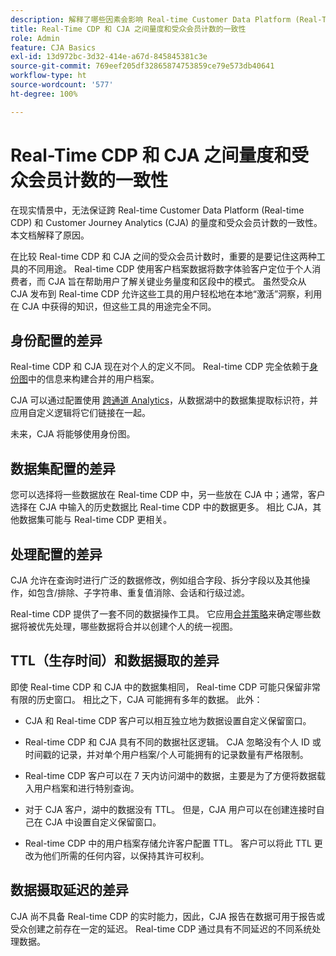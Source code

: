 ```yaml
---
description: 解释了哪些因素会影响 Real-time Customer Data Platform (Real-Time CDP) 和 CJA 之间量度和受众会员计数的一致性。
title: Real-Time CDP 和 CJA 之间量度和受众会员计数的一致性
role: Admin
feature: CJA Basics
exl-id: 13d972bc-3d32-414e-a67d-845845381c3e
source-git-commit: 769eef205df32865874753859ce79e573db40641
workflow-type: ht
source-wordcount: '577'
ht-degree: 100%

---
```



# Real-Time CDP 和 CJA 之间量度和受众会员计数的一致性

在现实情景中，无法保证跨 Real-time Customer Data Platform (Real-time CDP) 和 Customer Journey Analytics (CJA) 的量度和受众会员计数的一致性。本文档解释了原因。

在比较 Real-time CDP 和 CJA 之间的受众会员计数时，重要的是要记住这两种工具的不同用途。 Real-time CDP 使用客户档案数据将数字体验客户定位于个人消费者，而 CJA 旨在帮助用户了解关键业务量度和区段中的模式。 虽然受众从 CJA 发布到 Real-time CDP 允许这些工具的用户轻松地在本地“激活”洞察，利用在 CJA 中获得的知识，但这些工具的用途完全不同。

## 身份配置的差异

Real-time CDP 和 CJA 现在对个人的定义不同。 Real-time CDP 完全依赖于[身份图](https://experienceleague.adobe.com/docs/platform-learn/tutorials/identities/understanding-identity-and-identity-graphs.html?lang=zh-Hans)中的信息来构建合并的用户档案。

CJA 可以通过配置使用 [跨通道 Analytics](/help/connections/cca/overview.md)，从数据湖中的数据集提取标识符，并应用自定义逻辑将它们链接在一起。

未来，CJA 将能够使用身份图。

## 数据集配置的差异

您可以选择将一些数据放在 Real-time CDP 中，另一些放在 CJA 中；通常，客户选择在 CJA 中输入的历史数据比 Real-time CDP 中的数据更多。 相比 CJA，其他数据集可能与 Real-time CDP 更相关。

## 处理配置的差异

CJA 允许在查询时进行广泛的数据修改，例如组合字段、拆分字段以及其他操作，如包含/排除、子字符串、重复值消除、会话和行级过滤。

Real-time CDP 提供了一套不同的数据操作工具。 它应用[合并策略](https://experienceleague.adobe.com/docs/experience-platform/profile/merge-policies/overview.html?lang=zh-Hans)来确定哪些数据将被优先处理，哪些数据将合并以创建个人的统一视图。

## TTL（生存时间）和数据摄取的差异

即使 Real-time CDP 和 CJA 中的数据集相同， Real-time CDP 可能只保留非常有限的历史窗口。 相比之下，CJA 可能拥有多年的数据。 此外：

* CJA 和 Real-time CDP 客户可以相互独立地为数据设置自定义保留窗口。

* Real-time CDP 和 CJA 具有不同的数据社区逻辑。 CJA 忽略没有个人 ID 或时间戳的记录，并对单个用户档案/个人可能拥有的记录数量有严格限制。

* Real-time CDP 客户可以在 7 天内访问湖中的数据，主要是为了方便将数据载入用户档案和进行特别查询。

* 对于 CJA 客户，湖中的数据没有 TTL。 但是，CJA 用户可以在创建连接时自己在 CJA 中设置自定义保留窗口。

* Real-time CDP 中的用户档案存储允许客户配置 TTL。 客户可以将此 TTL 更改为他们所需的任何内容，以保持其许可权利。

## 数据摄取延迟的差异

CJA 尚不具备 Real-time CDP 的实时能力，因此，CJA 报告在数据可用于报告或受众创建之前存在一定的延迟。 Real-time CDP 通过具有不同延迟的不同系统处理数据。
